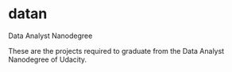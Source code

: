 # datan
Data Analyst Nanodegree

These are the projects required to graduate from the Data Analyst Nanodegree of Udacity.
